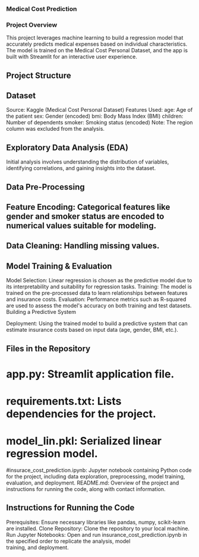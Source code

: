 ### Medical Cost Prediction
### Project Overview

This project leverages machine learning to build a regression model that accurately predicts medical expenses based on individual characteristics. The model is trained on the Medical Cost Personal Dataset, and the app is built with Streamlit for an interactive user experience.

## Project Structure
## Dataset

Source: Kaggle (Medical Cost Personal Dataset)
Features Used:
age: Age of the patient
sex: Gender (encoded)
bmi: Body Mass Index (BMI)
children: Number of dependents
smoker: Smoking status (encoded)
Note: The region column was excluded from the analysis.
## Exploratory Data Analysis (EDA)
Initial analysis involves understanding the distribution of variables, identifying correlations, and gaining insights into the dataset.
## Data Pre-Processing

## Feature Encoding: Categorical features like gender and smoker status are encoded to numerical values suitable for modeling.
## Data Cleaning: Handling missing values.
## Model Training & Evaluation

Model Selection: Linear regression is chosen as the predictive model due to its interpretability and suitability for regression tasks.
Training: The model is trained on the pre-processed data to learn relationships between features and insurance costs.
Evaluation: Performance metrics such as R-squared are used to assess the model's accuracy on both training and test datasets.
Building a Predictive System

Deployment: Using the trained model to build a predictive system that can estimate insurance costs based on input data (age, gender, BMI, etc.).

## Files in the Repository
# app.py: Streamlit application file.
# requirements.txt: Lists dependencies for the project.
# model_lin.pkl: Serialized linear regression model.
#insurace_cost_prediction.ipynb: Jupyter notebook containing Python code for the project, including data exploration, preprocessing, model training, evaluation, and deployment.
README.md: Overview of the project and instructions for running the code, along with contact information.

## Instructions for Running the Code
Prerequisites: Ensure necessary libraries like pandas, numpy, scikit-learn are installed.
Clone Repository: Clone the repository to your local machine.
Run Jupyter Notebooks: Open and run insurance_cost_prediction.ipynb in the specified order to replicate the analysis, model training, and deployment.
